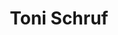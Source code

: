 ---
layout: digitalobject
title: Toni Schruf
medium: photograph
year: unknown
owner: unknown
permanent_url: http://austria-forum.org/attach/Biographien/Schruf%2C_Toni/Toni%20rund.jpg
image: /media/tonischruf.png
---